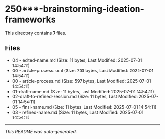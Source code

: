 # 250***-brainstorming-ideation-frameworks

This directory contains **7** files.

## Files

- 04 - edited-name.md (Size: 11 bytes, Last Modified: 2025-07-01 14:54:11)
- 00 - article-process.toml (Size: 753 bytes, Last Modified: 2025-07-01 14:54:11)
- 00 - article-process.md (Size: 597 bytes, Last Modified: 2025-07-01 14:54:11)
- 01-draft-name.md (Size: 11 bytes, Last Modified: 2025-07-01 14:54:11)
- 02-draft-to-refined-session.md (Size: 11 bytes, Last Modified: 2025-07-01 14:54:11)
- 05 - final-name.md (Size: 11 bytes, Last Modified: 2025-07-01 14:54:11)
- 03 - refined-name.md (Size: 11 bytes, Last Modified: 2025-07-01 14:54:11)

---
*This README was auto-generated.*
